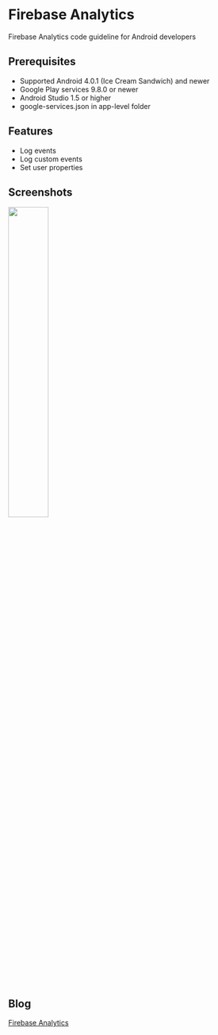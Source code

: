 # Firebase Analytics
Firebase Analytics code guideline for Android developers

## Prerequisites
* Supported Android 4.0.1 (Ice Cream Sandwich) and newer
* Google Play services 9.8.0 or newer
* Android Studio 1.5 or higher
* google-services.json in app-level folder

## Features
* Log events
* Log custom events
* Set user properties

## Screenshots
<img src="https://cloud.githubusercontent.com/assets/1763410/18060140/e76defb4-6e46-11e6-9656-874650e05baf.png" width="40%">

## Blog
[Firebase Analytics](https://medium.com/@jirawatee/%E0%B8%A3%E0%B8%B9%E0%B9%89%E0%B8%88%E0%B8%B1%E0%B8%81-firebase-analytics-%E0%B8%95%E0%B8%B1%E0%B9%89%E0%B8%87%E0%B9%81%E0%B8%95%E0%B9%88-zero-%E0%B8%88%E0%B8%99%E0%B9%80%E0%B8%9B%E0%B9%87%E0%B8%99-hero-311b0c50ad3d#.skqdkgngx)
